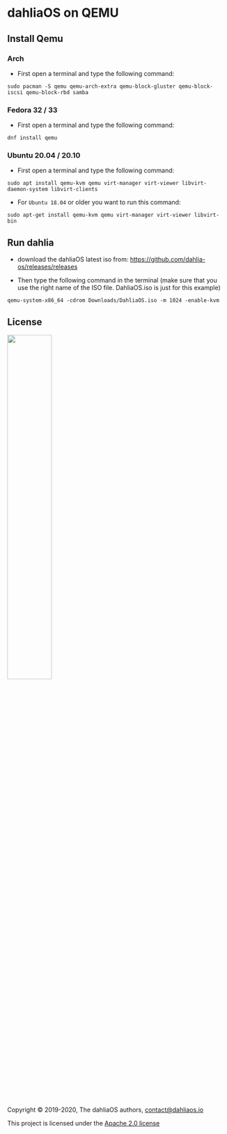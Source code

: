 # dahliaOS on QEMU

## Install Qemu

### Arch

- First open a terminal and type the following command:
```
sudo pacman -S qemu qemu-arch-extra qemu-block-gluster qemu-block-iscsi qemu-block-rbd samba
```
### Fedora 32 / 33

- First open a terminal and type the following command:
```
dnf install qemu
```

### Ubuntu 20.04 / 20.10

- First open a terminal and type the following command:
```
sudo apt install qemu-kvm qemu virt-manager virt-viewer libvirt-daemon-system libvirt-clients
```

- For `Ubuntu 18.04` or older you want to run this command: 
```
sudo apt-get install qemu-kvm qemu virt-manager virt-viewer libvirt-bin
```

## Run dahlia

- download the dahliaOS latest iso from: https://github.com/dahlia-os/releases/releases 

- Then type the following command in the terminal (make sure that you use the right name of the ISO file. DahliaOS.iso is just for this example)
```
qemu-system-x86_64 -cdrom Downloads/DahliaOS.iso -m 1024 -enable-kvm
```
## License

<p align="left">
  <img width="45%" src="https://github.com/dahlia-os/brand/blob/master/Logo%20SVGs/dahliaOS%20logo%20with%20text%20(drop%20shadow).svg"
</p>

Copyright © 2019-2020, The dahliaOS authors, contact@dahliaos.io

This project is licensed under the [Apache 2.0 license](../LICENSE)
